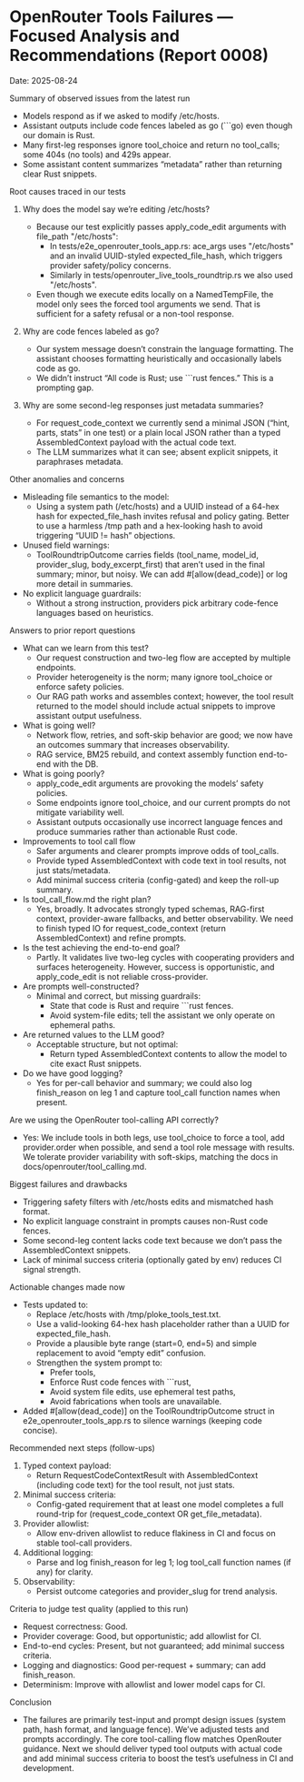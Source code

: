# OpenRouter Tools Failures — Focused Analysis and Recommendations (Report 0008)

Date: 2025-08-24

Summary of observed issues from the latest run
- Models respond as if we asked to modify /etc/hosts.
- Assistant outputs include code fences labeled as go (```go) even though our domain is Rust.
- Many first-leg responses ignore tool_choice and return no tool_calls; some 404s (no tools) and 429s appear.
- Some assistant content summarizes “metadata” rather than returning clear Rust snippets.

Root causes traced in our tests
1) Why does the model say we’re editing /etc/hosts?
   - Because our test explicitly passes apply_code_edit arguments with file_path "/etc/hosts":
     - In tests/e2e_openrouter_tools_app.rs: ace_args uses "/etc/hosts" and an invalid UUID-styled expected_file_hash, which triggers provider safety/policy concerns.
     - Similarly in tests/openrouter_live_tools_roundtrip.rs we also used "/etc/hosts".
   - Even though we execute edits locally on a NamedTempFile, the model only sees the forced tool arguments we send. That is sufficient for a safety refusal or a non-tool response.

2) Why are code fences labeled as go?
   - Our system message doesn’t constrain the language formatting. The assistant chooses formatting heuristically and occasionally labels code as go.
   - We didn’t instruct “All code is Rust; use ```rust fences.” This is a prompting gap.

3) Why are some second-leg responses just metadata summaries?
   - For request_code_context we currently send a minimal JSON (“hint, parts, stats” in one test) or a plain local JSON rather than a typed AssembledContext payload with the actual code text.
   - The LLM summarizes what it can see; absent explicit snippets, it paraphrases metadata.

Other anomalies and concerns
- Misleading file semantics to the model:
  - Using a system path (/etc/hosts) and a UUID instead of a 64-hex hash for expected_file_hash invites refusal and policy gating. Better to use a harmless /tmp path and a hex-looking hash to avoid triggering “UUID != hash” objections.
- Unused field warnings:
  - ToolRoundtripOutcome carries fields (tool_name, model_id, provider_slug, body_excerpt_first) that aren’t used in the final summary; minor, but noisy. We can add #[allow(dead_code)] or log more detail in summaries.
- No explicit language guardrails:
  - Without a strong instruction, providers pick arbitrary code-fence languages based on heuristics.

Answers to prior report questions
- What can we learn from this test?
  - Our request construction and two-leg flow are accepted by multiple endpoints.
  - Provider heterogeneity is the norm; many ignore tool_choice or enforce safety policies.
  - Our RAG path works and assembles context; however, the tool result returned to the model should include actual snippets to improve assistant output usefulness.
- What is going well?
  - Network flow, retries, and soft-skip behavior are good; we now have an outcomes summary that increases observability.
  - RAG service, BM25 rebuild, and context assembly function end-to-end with the DB.
- What is going poorly?
  - apply_code_edit arguments are provoking the models’ safety policies.
  - Some endpoints ignore tool_choice, and our current prompts do not mitigate variability well.
  - Assistant outputs occasionally use incorrect language fences and produce summaries rather than actionable Rust code.
- Improvements to tool call flow
  - Safer arguments and clearer prompts improve odds of tool_calls.
  - Provide typed AssembledContext with code text in tool results, not just stats/metadata.
  - Add minimal success criteria (config-gated) and keep the roll-up summary.
- Is tool_call_flow.md the right plan?
  - Yes, broadly. It advocates strongly typed schemas, RAG-first context, provider-aware fallbacks, and better observability. We need to finish typed IO for request_code_context (return AssembledContext) and refine prompts.
- Is the test achieving the end-to-end goal?
  - Partly. It validates live two-leg cycles with cooperating providers and surfaces heterogeneity. However, success is opportunistic, and apply_code_edit is not reliable cross-provider.
- Are prompts well-constructed?
  - Minimal and correct, but missing guardrails:
    - State that code is Rust and require ```rust fences.
    - Avoid system-file edits; tell the assistant we only operate on ephemeral paths.
- Are returned values to the LLM good?
  - Acceptable structure, but not optimal:
    - Return typed AssembledContext contents to allow the model to cite exact Rust snippets.
- Do we have good logging?
  - Yes for per-call behavior and summary; we could also log finish_reason on leg 1 and capture tool_call function names when present.

Are we using the OpenRouter tool-calling API correctly?
- Yes: We include tools in both legs, use tool_choice to force a tool, add provider.order when possible, and send a tool role message with results. We tolerate provider variability with soft-skips, matching the docs in docs/openrouter/tool_calling.md.

Biggest failures and drawbacks
- Triggering safety filters with /etc/hosts edits and mismatched hash format.
- No explicit language constraint in prompts causes non-Rust code fences.
- Some second-leg content lacks code text because we don’t pass the AssembledContext snippets.
- Lack of minimal success criteria (optionally gated by env) reduces CI signal strength.

Actionable changes made now
- Tests updated to:
  - Replace /etc/hosts with /tmp/ploke_tools_test.txt.
  - Use a valid-looking 64-hex hash placeholder rather than a UUID for expected_file_hash.
  - Provide a plausible byte range (start=0, end=5) and simple replacement to avoid “empty edit” confusion.
  - Strengthen the system prompt to:
    - Prefer tools,
    - Enforce Rust code fences with ```rust,
    - Avoid system file edits, use ephemeral test paths,
    - Avoid fabrications when tools are unavailable.
- Added #[allow(dead_code)] on the ToolRoundtripOutcome struct in e2e_openrouter_tools_app.rs to silence warnings (keeping code concise).

Recommended next steps (follow-ups)
1) Typed context payload:
   - Return RequestCodeContextResult with AssembledContext (including code text) for the tool result, not just stats.
2) Minimal success criteria:
   - Config-gated requirement that at least one model completes a full round-trip for (request_code_context OR get_file_metadata).
3) Provider allowlist:
   - Allow env-driven allowlist to reduce flakiness in CI and focus on stable tool-call providers.
4) Additional logging:
   - Parse and log finish_reason for leg 1; log tool_call function names (if any) for clarity.
5) Observability:
   - Persist outcome categories and provider_slug for trend analysis.

Criteria to judge test quality (applied to this run)
- Request correctness: Good.
- Provider coverage: Good, but opportunistic; add allowlist for CI.
- End-to-end cycles: Present, but not guaranteed; add minimal success criteria.
- Logging and diagnostics: Good per-request + summary; can add finish_reason.
- Determinism: Improve with allowlist and lower model caps for CI.

Conclusion
- The failures are primarily test-input and prompt design issues (system path, hash format, and language fence). We’ve adjusted tests and prompts accordingly. The core tool-calling flow matches OpenRouter guidance. Next we should deliver typed tool outputs with actual code and add minimal success criteria to boost the test’s usefulness in CI and development.
